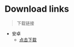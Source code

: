 # Download links
> 下载链接

- 安卓
  - [点击下载](https://github.com/brossr/BroXray/tree/master/files/obfs_client/android.apk)



